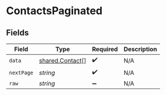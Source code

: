 # ContactsPaginated


## Fields

| Field                                                     | Type                                                      | Required                                                  | Description                                               |
| --------------------------------------------------------- | --------------------------------------------------------- | --------------------------------------------------------- | --------------------------------------------------------- |
| `data`                                                    | [shared.Contact](../../../sdk/models/shared/contact.md)[] | :heavy_check_mark:                                        | N/A                                                       |
| `nextPage`                                                | *string*                                                  | :heavy_check_mark:                                        | N/A                                                       |
| `raw`                                                     | *string*                                                  | :heavy_minus_sign:                                        | N/A                                                       |
